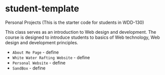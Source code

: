 # student-template
Personal Projects
(This is the starter code for students in WDD-130)

This class serves as an introduction to Web design and development. The course is designed to introduce students to basics of Web technology,
Web design and development principles.

* `About Me Page` - define
* `White Water Rafting Website` - define
* `Personal Website` - define
* `SandBox` - define
